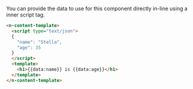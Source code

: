 
You can provide the data to use for this component directly in-line using a inner script tag.

```html
<n-content-template>
  <script type="text/json">
  {
    "name": "Stella",
    "age": 35
  }
  </script>
  <template>
    <h1>{{data:name}} is {{data:age}}</h1>
  </template>
</n-content-template>
```